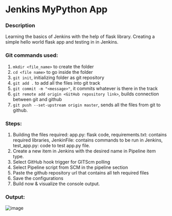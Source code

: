 # Jenkins MyPython App

### Description
Learning the basics of Jenkins with the help of flask library. Creating a simple hello world flask app and testing in in Jenkins.

### Git commands used:
1. `mkdir <file_name>` to create the folder
2. `cd <file name>` to go inside the folder
3. `git init`, initializing folder as git repository
5. `git add .` to add all the files into git track
6. `git commit -m "<message>"`, it commits whatever is there in the track
7. `git remote add origin <GitHub repository link>`, builds connection between git and github
8. `git push --set-upstream origin master`, sends all the files from git to github.

### Steps:
1. Building the files required:
app.py: flask code, 
requirements.txt: contains required libraries, 
JenkinFile: contains commands to be run in Jenkins, 
test_app.py: code to test app.py file.
2. Create a new item in Jenkins with the desired name in Pipeline item type.
3. Select GitHub hook trigger for GITScm polling
4. Select Pipeline script from SCM in the pipeline section
5. Paste the github repository url that contains all teh required files 
6. Save the configurations
7. Build now & visualize the console output.

### Output:
![image](https://github.com/user-attachments/assets/5231a60c-52b0-4f98-af09-aeca7b1184a5)

